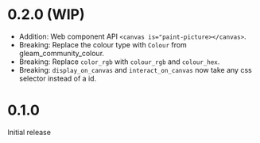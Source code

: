 # 0.2.0 (WIP)
- Addition: Web component API `<canvas is="paint-picture></canvas>`.
- Breaking: Replace the colour type with `Colour` from gleam_community_colour.
- Breaking: Replace `color_rgb` with `colour_rgb` and `colour_hex`.
- Breaking: `display_on_canvas` and `interact_on_canvas` now take any css selector instead of a id.

# 0.1.0
Initial release
